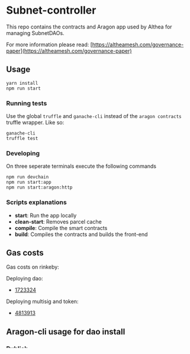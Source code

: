 # Subnet-controller

This repo contains the contracts and Aragon app used by Althea for managing SubnetDAOs.

For more information please read: [https://altheamesh.com/governance-paper](https://altheamesh.com/governance-paper)


## Usage

```
yarn install
npm run start
```

### Running tests

Use the global `truffle` and `ganache-cli` instead of the `aragon contracts` truffle wrapper. Like so:

```
ganache-cli
truffle test
```
### Developing

On three seperate terminals execute the following commands
```
npm run devchain
npm run start:app
npm run start:aragon:http
```

### Scripts explanations

- **start**: Run the app locally
- **clean-start**: Removes parcel cache
- **compile**: Compile the smart contracts
- **build**: Compiles the contracts and builds the front-end


## Gas costs

Gas costs on rinkeby:

Deploying dao:

 * [1723324](https://rinkeby.etherscan.io/tx/0x52c67744471aa648afd67705f54c3d79e5a59c8f1ce37b852d3d213e8333c001)

Deploying multisig and token:

 * [4813913](https://rinkeby.etherscan.io/tx/0xad3b43a2161263d72027a4181af2616fe78c29f33d1b0a442f9813f64eb1ad98)


## Aragon-cli usage for dao install

### Publish

```
aragon apm publish minor --environment infura --apm.ipfs.rpc http://sasquatch.network:5001
```

### Install

This needs the special [branch](###-Live-dao-installs-branch)

```
aragon-live dao install test2 althea.open.aragonpm.eth --environment rinkeby2 --apm.ipfs.rpc https://gateway.ipfs.io/ipfs --app-init-args 0x72436347C3DD7Ad26D2fad5Ea62B3aB37771DbAF
```

The address at the end is the vault address obtained from running `node ./scripts/getVaultAddress.js`

### Permissions

This needs the special [branch](###-Live-dao-installs-branch)

```
aragon-live dao acl create clatskanie.aragonid.eth \ # dao ens
  0x97895FDBdEFdB4F68985d000D421573446d87892 \  # app proxy address obtained by going to the DAO address on etherscan and looking at internal txns
  0xaf290d8680820aad922855f39b306097b20e28774d6c1ad35a20325630c3a02c \ # keccak256("MANAGER")
  0x8191399d0c13A2ED477bC68B70e8A8814E287C6C \ # Voting address
  0x8191399d0c13A2ED477bC68B70e8A8814E287C6C \ # Voting address
  --environment infura
```

After setting the first permission the other 2 can be set from the ui of the DAO

#### Roles:

* MANAGER: `0xaf290d8680820aad922855f39b306097b20e28774d6c1ad35a20325630c3a02c`

* ADD: `0x9ea0cf9577cabd8688fb70d8a8c076ffb703a26054de703e8da063dc72300137`

* DELETE: `0x19a34d8f52981d070368ff4b59a2a8a437917058fabecd70f237af13f0425463`

### Upgrade

```
aragon dao upgrade seabass.aragonid.eth althea.open.aragonpm.eth 2.0.0 --environment infura --apm.ipfs.rpc https://ipfs.eth.aragon.network/ipfs
```


## Live dao installs branch

The current aragon-cli doesn't have the capability of installing new apps to a dao. So for now one can use this [version](https://github.com/sebohe/aragon-cli/tree/live-dao-installs).

Once this [PR](https://github.com/aragon/aragon-cli/pull/270) gets merged then the live-install branch isn't needed

For setting up this live install version I usually do the following:

```
git clone https://github.com/sebohe/aragon-cli --branch live-dao-installs
cd aragon-cli && yarn install && yarn build
ln -s `readlink -f dist/cli.js` ~/.local/bin/aragon-live # or any directory in your $PATH env var

```
